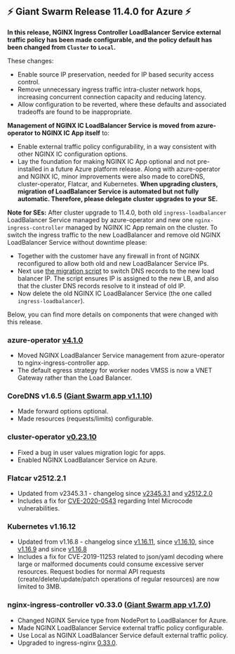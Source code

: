 ## :zap:  Giant Swarm Release 11.4.0 for Azure :zap:

**In this release, NGINX Ingress Controller LoadBalancer Service external traffic policy has been made configurable, and the policy default has been changed from `Cluster` to `Local`.**

These changes:

- Enable source IP preservation, needed for IP based security access control.
- Remove unnecessary ingress traffic intra-cluster network hops, increasing concurrent connection capacity and reducing latency.
- Allow configuration to be reverted, where these defaults and associated tradeoffs are found to be inappropriate.

**Management of NGINX IC LoadBalancer Service is moved from azure-operator to NGINX IC App itself** to:

- Enable external traffic policy configurability, in a way consistent with other NGINX IC configuration options.
- Lay the foundation for making NGINX IC App optional and not pre-installed in a future Azure platform release.
Along with azure-operator and NGINX IC, minor improvements were also made to coreDNS, cluster-operator, Flatcar, and Kubernetes.
**When upgrading clusters, migration of LoadBalancer Service is automated but not fully automatic. Therefore, please delegate cluster upgrades to your SE.**

**Note for SEs:** After cluster upgrade to 11.4.0, both old `ingress-loadbalancer` LoadBalancer Service managed by azure-operator and new one `nginx-ingress-controller` managed by NGINX IC App remain on the cluster. To switch the ingress traffic to the new LoadBalancer and remove old NGINX LoadBalancer Service without downtime please:

- Together with the customer have any firewall in front of NGINX reconfigured to allow both old and new LoadBalancer Service IPs.
- Next use [the migration script](https://github.com/giantswarm/azure-operator/blob/master/scripts/migrate-nginx-ingress-controller.sh) to switch DNS records to the new load balancer IP. The script ensures IP is assigned to the new LB, and also that the cluster DNS records resolve to it instead of old IP.
- Now delete the old NGINX IC LoadBalancer Service (the one called `ingress-loadbalancer`).

Below, you can find more details on components that were changed with this release.

### azure-operator [v4.1.0](https://github.com/giantswarm/azure-operator/blob/v4.1.0/CHANGELOG.md#410---2020-06-24)

- Moved NGINX LoadBalancer Service management from azure-operator to nginx-ingress-controller app.
- The default egress strategy for worker nodes VMSS is now a VNET Gateway rather than the Load Balancer.

### CoreDNS v1.6.5 ([Giant Swarm app v1.1.10](https://github.com/giantswarm/coredns-app/blob/master/CHANGELOG.md#v1110-2020-06-29))

- Made forward options optional.
- Made resources (requests/limits) configurable.

### cluster-operator [v0.23.10](https://github.com/giantswarm/cluster-operator/releases/tag/v0.23.10)

- Fixed a bug in user values migration logic for apps.
- Enabled NGINX LoadBalancer Service on Azure.

### Flatcar v2512.2.1
- Updated from v2345.3.1 - 
changelog since [v2345.3.1](https://www.flatcar-linux.org/releases/#release-2512.2.0) and [v2512.2.0](https://www.flatcar-linux.org/releases/#release-2512.2.1)
- Includes a fix for [CVE-2020-0543](https://cve.mitre.org/cgi-bin/cvename.cgi?name=CVE-2020-0543) regarding Intel Microcode vulnerabilities.

### Kubernetes v1.16.12
- Updated from v1.16.8 - 
changelog since [v1.16.11](https://github.com/kubernetes/kubernetes/blob/master/CHANGELOG/CHANGELOG-1.16.md#changelog-since-v11611-1),
since [v1.16.10](https://github.com/kubernetes/kubernetes/blob/master/CHANGELOG/CHANGELOG-1.16.md#changelog-since-v11610),
since [v1.16.9](https://github.com/kubernetes/kubernetes/blob/master/CHANGELOG/CHANGELOG-1.16.md#changelog-since-v1169) and
since [v1.16.8](https://github.com/kubernetes/kubernetes/blob/master/CHANGELOG/CHANGELOG-1.16.md#changelog-since-v1168)
- Includes a fix for CVE-2019-11253 related to json/yaml decoding where large or malformed documents could consume excessive server resources. Request bodies for normal API requests (create/delete/update/patch operations of regular resources) are now limited to 3MB.

### nginx-ingress-controller v0.33.0 ([Giant Swarm app v1.7.0](https://github.com/giantswarm/nginx-ingress-controller-app/blob/master/CHANGELOG.md#v170-2020-06-23))

- Changed NGINX Service type from NodePort to LoadBalancer for Azure.
- Made NGINX LoadBalancer Service external traffic policy configurable.
- Use Local as NGINX LoadBalancer Service default external traffic policy.
- Upgraded to ingress-nginx [0.33.0](https://github.com/kubernetes/ingress-nginx/blob/master/Changelog.md#0330).
